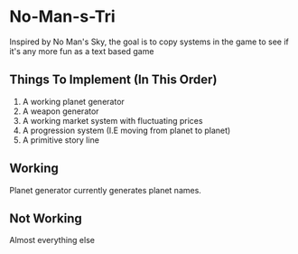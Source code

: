 # No-Man-s-Tri
Inspired by No Man's Sky, the goal is to copy systems in the game to see if it's any more fun as a text based game

## Things To Implement (In This Order)
1. A working planet generator
2. A weapon generator
3. A working market system with fluctuating prices
4. A progression system (I.E moving from planet to planet)
5. A primitive story line

## Working
Planet generator currently generates planet names.
## Not Working
Almost everything else